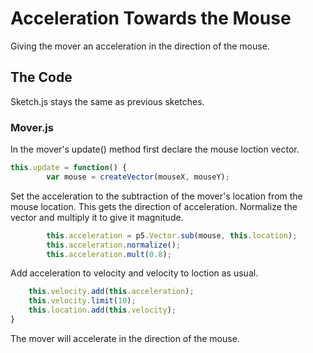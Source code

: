 # Acceleration Towards the Mouse

Giving the mover an acceleration in the direction of the mouse.

## The Code

Sketch.js stays the same as previous sketches.

### Mover.js

In the mover's update() method first declare the mouse loction vector.

```js
this.update = function() {
		var mouse = createVector(mouseX, mouseY);
```

Set the acceleration to the subtraction of the mover's location from the mouse location. This gets the direction of acceleration. Normalize the vector and multiply it to give it magnitude.

```js
		this.acceleration = p5.Vector.sub(mouse, this.location);
		this.acceleration.normalize();
		this.acceleration.mult(0.8);
```

Add acceleration to velocity and velocity to loction as usual.

```js
	this.velocity.add(this.acceleration);
	this.velocity.limit(10);
	this.location.add(this.velocity);
}
```

The mover will accelerate in the direction of the mouse.